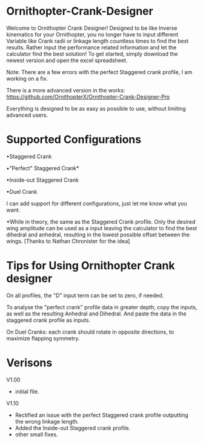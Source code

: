 # Ornithopter-Crank-Designer

  Welcome to Ornithopter Crank Designer!
Designed to be like Inverse kinematics for your Ornithopter, you no longer have to input different 
Variable like Crank radii or linkage length countless times to find the best results. Rather input the performance related information and let the calculator 
find the best solution!
To get started, simply download the newest version and open the excel spreadsheet.

Note: There are a few errors with the perfect Staggered crank profile, I am working on a fix.

There is a more advanced version in the works: https://github.com/OrnithopterX/Ornithopter-Crank-Designer-Pro

Everything is designed to be as easy as possible to use, without limiting advanced users.

# Supported Configurations

•Staggered Crank

•"Perfect" Staggered Crank*

•Inside-out Staggered Crank

•Duel Crank

I can add support for different configurations, just let me know what you want.

*While in theory, the same as the Staggered Crank profile. Only the desired wing amplitude can be used as a input
leaving the calculator to find the best dihedral and anhedral, resulting in the lowest possible offset between the wings.
[Thanks to Nathan Chronister for the idea]

# Tips for Using Ornithopter Crank designer

On all profiles, the "D" input term can be set to zero, if needed.

To analyse the "perfect crank" profile data in greater depth, copy the inputs, as well as the resulting Anhedral and Dihedral. And paste the data in the staggered crank profile as inputs.

On Duel Cranks: each crank should rotate in opposite directions, to maximize flapping symmetry.

# Verisons

V1.00 
+ initial file.

V1.10 
+ Rectified an issue with the perfect Staggered crank profile outputting the wrong linkage length.
+ Added the Inside-out Staggered crank profile. 
+ other small fixes.
